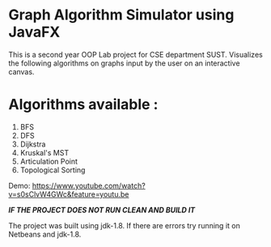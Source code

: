 # Graph Algorithm Simulator using JavaFX

This is a second year OOP Lab project for CSE department SUST.
Visualizes the following algorithms on graphs input by the user on an interactive canvas.
  
# Algorithms available :
1. BFS
2. DFS
3. Dijkstra
4. Kruskal's MST
5. Articulation Point
6. Topological Sorting

Demo:
https://www.youtube.com/watch?v=s0sClvW4GWc&feature=youtu.be

<b><i> IF THE PROJECT DOES NOT RUN CLEAN AND BUILD IT </i></b>

The project was built using jdk-1.8. 
If there are errors try running it on Netbeans and jdk-1.8.
